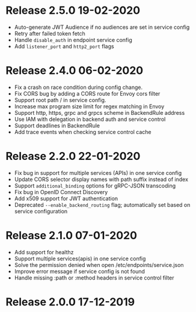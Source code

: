# Release 2.5.0 19-02-2020

- Auto-generate JWT Audience if no audiences are set in service config
- Retry after failed token fetch
- Handle `disable_auth` in endpoint service config
- Add `listener_port` and `http2_port` flags

# Release 2.4.0 06-02-2020

- Fix a crash on race condition during config change.
- Fix CORS bug by adding a CORS route for Envoy cors filter
- Support root path / in service config.
- Increase max program size limit for regex matching in Envoy
- Support http, https, grpc and grpcs scheme in BackendRule address
- Use IAM with delegation in backend auth and service control
- Support deadlines in BackendRule
- Add trace events when checking service control cache

# Release 2.2.0 22-01-2020

- Fix bug in support for multiple services (APIs) in one service config
- Update CORS selector display names with path suffix instead of index
- Support `additional_binding` options for gRPC-JSON transcoding
- Fix bug in OpenID Connect Discovery
- Add x509 support for JWT authentication
- Deprecated `--enable_backend_routing` flag; automatically set based on service configuration

# Release 2.1.0 07-01-2020

- Add support for healthz
- Support multiple services(apis) in one service config
- Solve the permission denied when open /etc/endpoints/service.json
- Improve error message if service config is not found
- Handle missing :path or :method headers in service control filter

# Release 2.0.0 17-12-2019

